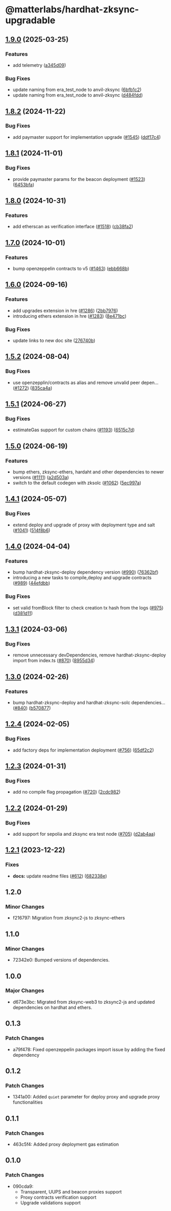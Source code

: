 # @matterlabs/hardhat-zksync-upgradable

## [1.9.0](https://github.com/matter-labs/hardhat-zksync/compare/@matterlabs/hardhat-zksync-upgradable-v1.8.2...@matterlabs/hardhat-zksync-upgradable-v1.9.0) (2025-03-25)


### Features

* add telemetry ([a345d09](https://github.com/matter-labs/hardhat-zksync/commit/a345d09e2150ac5b2b96b9e77edbe18dc0f3e7f4))


### Bug Fixes

* update naming from era_test_node to anvil-zksync ([6bfb1c2](https://github.com/matter-labs/hardhat-zksync/commit/6bfb1c26f8f01ecd1a3095d97b7858dfef8bb06a))
* update naming from era_test_node to anvil-zksync ([d484fdd](https://github.com/matter-labs/hardhat-zksync/commit/d484fdda713d9c246c4a4639b6d6af84f63ceb15))

## [1.8.2](https://github.com/matter-labs/hardhat-zksync/compare/@matterlabs/hardhat-zksync-upgradable-v1.8.1...@matterlabs/hardhat-zksync-upgradable-v1.8.2) (2024-11-22)


### Bug Fixes

* add paymaster support for implementation upgrade ([#1545](https://github.com/matter-labs/hardhat-zksync/issues/1545)) ([ddf17c4](https://github.com/matter-labs/hardhat-zksync/commit/ddf17c4bc7722e50cb0521148310981c2bd1034f))

## [1.8.1](https://github.com/matter-labs/hardhat-zksync/compare/@matterlabs/hardhat-zksync-upgradable-v1.8.0...@matterlabs/hardhat-zksync-upgradable-v1.8.1) (2024-11-01)


### Bug Fixes

* provide paymaster params for the beacon deployment ([#1523](https://github.com/matter-labs/hardhat-zksync/issues/1523)) ([6453bfa](https://github.com/matter-labs/hardhat-zksync/commit/6453bfa4ade4ad31879fd99f4556b1e727088927))

## [1.8.0](https://github.com/matter-labs/hardhat-zksync/compare/@matterlabs/hardhat-zksync-upgradable-v1.7.0...@matterlabs/hardhat-zksync-upgradable-v1.8.0) (2024-10-31)


### Features

* add etherscan as verification interface ([#1518](https://github.com/matter-labs/hardhat-zksync/issues/1518)) ([cb38fa2](https://github.com/matter-labs/hardhat-zksync/commit/cb38fa2f87d524de89106f4727e13a446d1be936))

## [1.7.0](https://github.com/matter-labs/hardhat-zksync/compare/@matterlabs/hardhat-zksync-upgradable-v1.6.0...@matterlabs/hardhat-zksync-upgradable-v1.7.0) (2024-10-01)


### Features

* bump openzeppelin contracts to v5 ([#1463](https://github.com/matter-labs/hardhat-zksync/issues/1463)) ([ebb668b](https://github.com/matter-labs/hardhat-zksync/commit/ebb668b0f88a39f23009d8697bb6d7e534d46928))

## [1.6.0](https://github.com/matter-labs/hardhat-zksync/compare/@matterlabs/hardhat-zksync-upgradable-v1.5.2...@matterlabs/hardhat-zksync-upgradable-v1.6.0) (2024-09-16)


### Features

* add upgrades extension in hre ([#1286](https://github.com/matter-labs/hardhat-zksync/issues/1286)) ([2bb7976](https://github.com/matter-labs/hardhat-zksync/commit/2bb7976cde6b87113930b7a492de56749fb1f1da))
* introducing ethers extension in hre ([#1283](https://github.com/matter-labs/hardhat-zksync/issues/1283)) ([8e471bc](https://github.com/matter-labs/hardhat-zksync/commit/8e471bcbbbf1ee712fe79cd5d5782c11e52e3b75))


### Bug Fixes

* update links to new doc site ([276740b](https://github.com/matter-labs/hardhat-zksync/commit/276740ba5abf8b5775e135b5653824d6456a7e4f))

## [1.5.2](https://github.com/matter-labs/hardhat-zksync/compare/@matterlabs/hardhat-zksync-upgradable-v1.5.1...@matterlabs/hardhat-zksync-upgradable-v1.5.2) (2024-08-04)


### Bug Fixes

* use openzepplin/contracts as alias and remove unvalid peer depen… ([#1272](https://github.com/matter-labs/hardhat-zksync/issues/1272)) ([835ca4a](https://github.com/matter-labs/hardhat-zksync/commit/835ca4ac3eac61e085d83283f4ef2e6669fd5c24))

## [1.5.1](https://github.com/matter-labs/hardhat-zksync/compare/@matterlabs/hardhat-zksync-upgradable-v1.5.0...@matterlabs/hardhat-zksync-upgradable-v1.5.1) (2024-06-27)


### Bug Fixes

* estimateGas support for custom chains ([#1193](https://github.com/matter-labs/hardhat-zksync/issues/1193)) ([6515c7d](https://github.com/matter-labs/hardhat-zksync/commit/6515c7d5e9c70e7dc393d531c56b613ba714af18))

## [1.5.0](https://github.com/matter-labs/hardhat-zksync/compare/@matterlabs/hardhat-zksync-upgradable-v1.4.1...@matterlabs/hardhat-zksync-upgradable-v1.5.0) (2024-06-19)


### Features

* bump ethers, zksync-ethers, hardaht and other dependencies to newer versions ([#1111](https://github.com/matter-labs/hardhat-zksync/issues/1111)) ([a2d503a](https://github.com/matter-labs/hardhat-zksync/commit/a2d503abe3f504859651f22998046576eddf6579))
* switch to the default codegen with zksolc ([#1062](https://github.com/matter-labs/hardhat-zksync/issues/1062)) ([5ec997a](https://github.com/matter-labs/hardhat-zksync/commit/5ec997aaa83ba18d978f10b96f489513f6c4dd9f))

## [1.4.1](https://github.com/matter-labs/hardhat-zksync/compare/@matterlabs/hardhat-zksync-upgradable-v1.4.0...@matterlabs/hardhat-zksync-upgradable-v1.4.1) (2024-05-07)


### Bug Fixes

* extend deploy and upgrade of proxy with deployment type and salt ([#1041](https://github.com/matter-labs/hardhat-zksync/issues/1041)) ([514f8b6](https://github.com/matter-labs/hardhat-zksync/commit/514f8b6e40470e3a9f82d974ccc6a5c589914db9))

## [1.4.0](https://github.com/matter-labs/hardhat-zksync/compare/@matterlabs/hardhat-zksync-upgradable-v1.3.1...@matterlabs/hardhat-zksync-upgradable-v1.4.0) (2024-04-04)


### Features

* bump hardhat-zksync-deploy dependency version ([#990](https://github.com/matter-labs/hardhat-zksync/issues/990)) ([76362bf](https://github.com/matter-labs/hardhat-zksync/commit/76362bf435a2af5294a9106370f9c9faaaccdd17))
* introducing a new tasks to compile,deploy and upgrade contracts ([#989](https://github.com/matter-labs/hardhat-zksync/issues/989)) ([44efdbb](https://github.com/matter-labs/hardhat-zksync/commit/44efdbb5aff55af1a8f7ab0cf514c2a88a042db4))


### Bug Fixes

* set valid fromBlock filter to check creation tx hash from the logs ([#975](https://github.com/matter-labs/hardhat-zksync/issues/975)) ([d381d11](https://github.com/matter-labs/hardhat-zksync/commit/d381d1182ded014339c247d21bc586a1cb9623de))

## [1.3.1](https://github.com/matter-labs/hardhat-zksync/compare/@matterlabs/hardhat-zksync-upgradable-v1.3.0...@matterlabs/hardhat-zksync-upgradable-v1.3.1) (2024-03-06)


### Bug Fixes

* remove unnecessary devDependencies, remove hardhat-zksync-deploy import from index.ts ([#870](https://github.com/matter-labs/hardhat-zksync/issues/870)) ([8955d34](https://github.com/matter-labs/hardhat-zksync/commit/8955d3481c48b8fbe0034485e7b675cee57d7455))

## [1.3.0](https://github.com/matter-labs/hardhat-zksync/compare/@matterlabs/hardhat-zksync-upgradable-v1.2.4...@matterlabs/hardhat-zksync-upgradable-v1.3.0) (2024-02-26)


### Features

* bump hardhat-zksync-deploy and hardhat-zksync-solc dependencies… ([#840](https://github.com/matter-labs/hardhat-zksync/issues/840)) ([b570877](https://github.com/matter-labs/hardhat-zksync/commit/b570877c78c74f3c88c7e62498e5f477d4ada616))

## [1.2.4](https://github.com/matter-labs/hardhat-zksync/compare/@matterlabs/hardhat-zksync-upgradable-v1.2.3...@matterlabs/hardhat-zksync-upgradable-v1.2.4) (2024-02-05)


### Bug Fixes

* add factory deps for implementation deployment ([#756](https://github.com/matter-labs/hardhat-zksync/issues/756)) ([65df2c2](https://github.com/matter-labs/hardhat-zksync/commit/65df2c21a5446f46a32cebf4bb450385c04b0086))

## [1.2.3](https://github.com/matter-labs/hardhat-zksync/compare/@matterlabs/hardhat-zksync-upgradable-v1.2.2...@matterlabs/hardhat-zksync-upgradable-v1.2.3) (2024-01-31)


### Bug Fixes

* add no compile flag propagation ([#720](https://github.com/matter-labs/hardhat-zksync/issues/720)) ([2cdc982](https://github.com/matter-labs/hardhat-zksync/commit/2cdc982e31f6816feecc585e57354c08800b44d6))

## [1.2.2](https://github.com/matter-labs/hardhat-zksync/compare/@matterlabs/hardhat-zksync-upgradable-v1.2.1...@matterlabs/hardhat-zksync-upgradable-v1.2.2) (2024-01-29)


### Bug Fixes

* add support for sepolia and zksync era test node ([#705](https://github.com/matter-labs/hardhat-zksync/issues/705)) ([d2ab4aa](https://github.com/matter-labs/hardhat-zksync/commit/d2ab4aa6f469e4ecb7531f516b38c1f64bf0ca6f))

## [1.2.1](https://github.com/matter-labs/hardhat-zksync/compare/@matterlabs/hardhat-zksync-upgradable@1.2.0...@matterlabs/hardhat-zksync-upgradable-v1.2.1) (2023-12-22)


### Fixes

* **docs:** update readme files ([#612](https://github.com/matter-labs/hardhat-zksync/issues/612)) ([682338e](https://github.com/matter-labs/hardhat-zksync/commit/682338e60f52021206325ff6eeec2c394a118642))

## 1.2.0

### Minor Changes

- f216797: Migration from zksync2-js to zksync-ethers

## 1.1.0

### Minor Changes

- 72342e0: Bumped versions of dependencies.

## 1.0.0

### Major Changes

- d673e3bc: Migrated from zksync-web3 to zksync2-js and updated dependencies on hardhat and ethers.

## 0.1.3

### Patch Changes

- a79f478: Fixed openzeppelin packages import issue by adding the fixed dependency

## 0.1.2

### Patch Changes

- 1341a00: Added `quiet` parameter for deploy proxy and upgrade proxy functionalities

## 0.1.1

### Patch Changes

- 463c5f4: Added proxy deployment gas estimation

## 0.1.0

### Patch Changes

- 090cda9:
  - Transparent, UUPS and beacon proxies support
  - Proxy contracts verification support
  - Upgrade validations support
